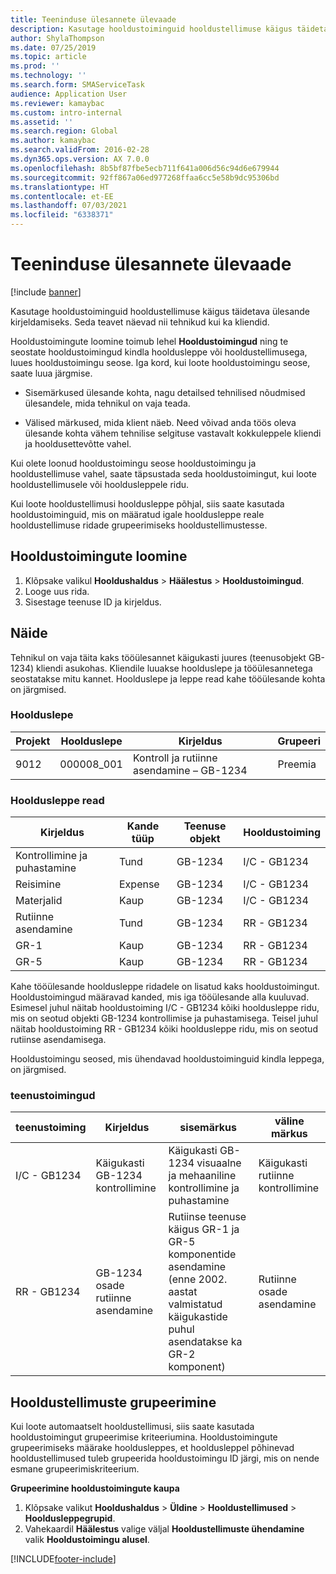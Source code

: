 ```yaml
---
title: Teeninduse ülesannete ülevaade
description: Kasutage hooldustoiminguid hooldustellimuse käigus täidetava ülesande kirjeldamiseks. Seda teavet näevad nii tehnikud kui ka kliendid.
author: ShylaThompson
ms.date: 07/25/2019
ms.topic: article
ms.prod: ''
ms.technology: ''
ms.search.form: SMAServiceTask
audience: Application User
ms.reviewer: kamaybac
ms.custom: intro-internal
ms.assetid: ''
ms.search.region: Global
ms.author: kamaybac
ms.search.validFrom: 2016-02-28
ms.dyn365.ops.version: AX 7.0.0
ms.openlocfilehash: 8b5bf87fbe5ecb711f641a006d56c94d6e679944
ms.sourcegitcommit: 92ff867a06ed977268ffaa6cc5e58b9dc95306bd
ms.translationtype: HT
ms.contentlocale: et-EE
ms.lasthandoff: 07/03/2021
ms.locfileid: "6338371"
---
```

# <a name="service-tasks-overview"></a>Teeninduse ülesannete ülevaade

[!include [banner](../includes/banner.md)]

Kasutage hooldustoiminguid hooldustellimuse käigus täidetava ülesande kirjeldamiseks.
Seda teavet näevad nii tehnikud kui ka kliendid.

Hooldustoimingute loomine toimub lehel **Hooldustoimingud** ning te seostate hooldustoimingud kindla hooldusleppe või hooldustellimusega, luues hooldustoimingu seose. Iga kord, kui loote hooldustoimingu seose, saate luua järgmise.

-  Sisemärkused ülesande kohta, nagu detailsed tehnilised nõudmised ülesandele, mida tehnikul on vaja teada.

-  Välised märkused, mida klient näeb. Need võivad anda töös oleva ülesande kohta vähem tehnilise selgituse vastavalt kokkuleppele kliendi ja hooldusettevõtte vahel.

Kui olete loonud hooldustoimingu seose hooldustoimingu ja hooldustellimuse vahel, saate täpsustada seda hooldustoimingut, kui loote hooldustellimusele või hooldusleppele ridu.

Kui loote hooldustellimusi hooldusleppe põhjal, siis saate kasutada hooldustoiminguid, mis on määratud igale hooldusleppe reale hooldustellimuse ridade grupeerimiseks hooldustellimustesse.

## <a name="create-a-service-task"></a>Hooldustoimingute loomine

1. Klõpsake valikul **Hooldushaldus** \> **Häälestus** \> **Hooldustoimingud**.
2. Looge uus rida.
3. Sisestage teenuse ID ja kirjeldus.

## <a name="example"></a>Näide

Tehnikul on vaja täita kaks tööülesannet käigukasti juures (teenusobjekt GB-1234) kliendi asukohas. Kliendile luuakse hoolduslepe ja tööülesannetega seostatakse mitu kannet. Hoolduslepe ja leppe read kahe tööülesande kohta on järgmised.

### <a name="service-agreement"></a>Hoolduslepe

| Projekt | Hoolduslepe | Kirjeldus                                  | Grupeeri   |
|---------|-------------------|----------------------------------------------|---------|
| 9012    | 000008\_001       | Kontroll ja rutiinne asendamine – GB-1234 | Preemia |

### <a name="service-agreement-lines"></a>Hooldusleppe read

| Kirjeldus             | Kande tüüp | Teenuse objekt | Hooldustoiming |
|-------------------------|------------------|----------------|--------------|
| Kontrollimine ja puhastamine | Tund             | GB-1234        | I/C - GB1234 |
| Reisimine                  | Expense          | GB-1234        | I/C - GB1234 |
| Materjalid               | Kaup             | GB-1234        | I/C - GB1234 |
| Rutiinne asendamine     | Tund             | GB-1234        | RR - GB1234  |
| GR-1                    | Kaup             | GB-1234        | RR - GB1234  |
| GR-5                    | Kaup             | GB-1234        | RR - GB1234  |

Kahe tööülesande hooldusleppe ridadele on lisatud kaks hooldustoimingut. Hooldustoimingud määravad kanded, mis iga tööülesande alla kuuluvad. Esimesel juhul näitab hooldustoiming I/C - GB1234 kõiki hooldusleppe ridu, mis on seotud objekti GB-1234 kontrollimise ja puhastamisega. Teisel juhul näitab hooldustoiming RR - GB1234 kõiki hooldusleppe ridu, mis on seotud rutiinse asendamisega.

Hooldustoimingu seosed, mis ühendavad hooldustoiminguid kindla leppega, on järgmised.

### <a name="service-tasks"></a>teenustoimingud

| teenustoiming | Kirjeldus                             | sisemärkus                                                                                                                 | väline märkus                 |
|--------------|-----------------------------------------|-------------------------------------------------------------------------------------------------------------------------------|-------------------------------|
| I/C - GB1234 | Käigukasti GB-1234 kontrollimine           | Käigukasti GB-1234 visuaalne ja mehaaniline kontrollimine ja puhastamine                                                              | Käigukasti rutiinne kontrollimine |
| RR - GB1234  | GB-1234 osade rutiinne asendamine | Rutiinse teenuse käigus GR-1 ja GR-5 komponentide asendamine (enne 2002. aastat valmistatud käigukastide puhul asendatakse ka GR-2 komponent) | Rutiinne osade asendamine  |

## <a name="group-service-orders"></a>Hooldustellimuste grupeerimine

Kui loote automaatselt hooldustellimusi, siis saate kasutada hooldustoimingut grupeerimise kriteeriumina. Hooldustoimingute grupeerimiseks määrake hooldusleppes, et hooldusleppel põhinevad hooldustellimused tuleb grupeerida hooldustoimingu ID järgi, mis on nende esmane grupeerimiskriteerium.

**Grupeerimine hooldustoimingute kaupa**

1. Klõpsake valikut **Hooldushaldus** \> **Üldine** \> **Hooldustellimused** \> **Hooldusleppegrupid**.
2. Vahekaardil **Häälestus** valige väljal **Hooldustellimuste ühendamine** valik **Hooldustoimingu alusel**.




[!INCLUDE[footer-include](../../includes/footer-banner.md)]